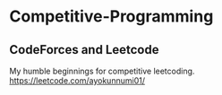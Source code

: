 # Competitive-Programming

## CodeForces and Leetcode

My humble beginnings for competitive leetcoding.
<https://leetcode.com/ayokunnumi01/>

